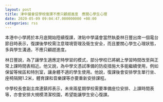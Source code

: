 ```yaml
---
layout: post
title: 津中議會促學校復課不應只顧趕進度　應關心學生心理
date: 2020-05-09 09:04:47.000000000 +08:00
categories: rss
---
```


本港中小學將於本月底開始陸續復課，津貼中學議會當然執委林日豐出席一個電台節目時表示，復課後學校需注意環境管理及衞生安全，而且要關心學生心理狀態，多與學生溝通，不應只顧趕進度。

林日豐說，為了讓學生適應定時學習的模式，部分學校已將網上學習時間改至與正常上課時間表相近。他又說，為中學文憑試準備的防疫措施大多能繼續使用，例如保留等候區和特別室，讓身體不適的學生使用。他說，復課後會安排學生單行坐、座椅隔開1.2米，體育課和音樂課等亦要重新安排課程。

中學校長會副主席連鎮邦表示，未來兩星期學校需要準備座位安排、上課時間表等，亦會安排大規模清潔校園，希望能讓學生安心復課。
